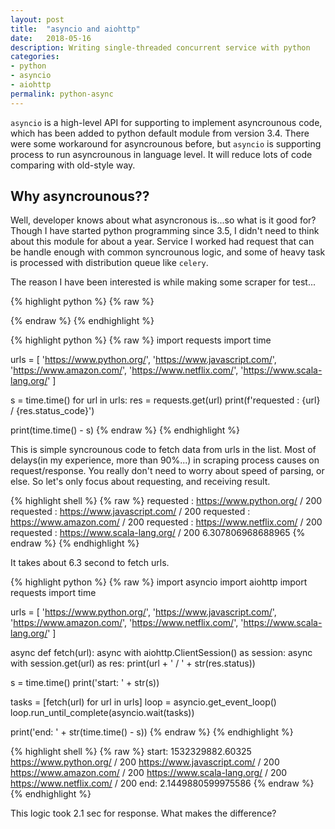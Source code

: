 ```yaml
---
layout: post
title:  "asyncio and aiohttp"
date:   2018-05-16
description: Writing single-threaded concurrent service with python
categories:
- python
- asyncio
- aiohttp
permalink: python-async
---
```


`asyncio` is a high-level API for supporting to implement asyncrounous code, which has been added to python default module from version 3.4. There were some workaround for asyncrounous before, but `asyncio` is supporting process to run asyncrounous in language level. It will reduce lots of code comparing with old-style way.


## Why asyncrounous??
Well, developer knows about what asyncronous is...so what is it good for?
Though I have started python programming since 3.5, I didn't need to think about this module for about a year. Service I worked had request that can be handle enough with common syncrounous logic, and some of heavy task is processed with distribution queue like `celery`.

The reason I have been interested is while making some scraper for test...

{% highlight python %}
{% raw %}

{% endraw %}
{% endhighlight %}


{% highlight python %}
{% raw %}
import requests
import time

urls = [
    'https://www.python.org/',
    'https://www.javascript.com/',
    'https://www.amazon.com/',
    'https://www.netflix.com/',
    'https://www.scala-lang.org/'
]

s = time.time()
for url in urls:
    res = requests.get(url)
    print(f'requested : {url} / {res.status_code}')
    
print(time.time() - s)
{% endraw %}
{% endhighlight %}

This is simple syncrounous code to fetch data from urls in the list. Most of delays(in my experience, more than 90%...) in scraping process causes on request/response. You really don't need to worry about speed of parsing, or else. So let's only focus about requesting, and receiving result.

{% highlight shell %}
{% raw %}
requested : https://www.python.org/ / 200
requested : https://www.javascript.com/ / 200
requested : https://www.amazon.com/ / 200
requested : https://www.netflix.com/ / 200
requested : https://www.scala-lang.org/ / 200
6.307806968688965
{% endraw %}
{% endhighlight %}

It takes about 6.3 second to fetch urls.


{% highlight python %}
{% raw %}
import asyncio
import aiohttp
import requests
import time

urls = [
    'https://www.python.org/',
    'https://www.javascript.com/',
    'https://www.amazon.com/',
    'https://www.netflix.com/',
    'https://www.scala-lang.org/'
]


async def fetch(url):
    async with aiohttp.ClientSession() as session:
        async with session.get(url) as res:
            print(url + ' / ' + str(res.status))

s = time.time()
print('start: ' + str(s))

tasks = [fetch(url) for url in urls]
loop = asyncio.get_event_loop()
loop.run_until_complete(asyncio.wait(tasks))

print('end: ' + str(time.time() - s))
{% endraw %}
{% endhighlight %}


{% highlight shell %}
{% raw %}
start: 1532329882.60325
https://www.python.org/ / 200
https://www.javascript.com/ / 200
https://www.amazon.com/ / 200
https://www.scala-lang.org/ / 200
https://www.netflix.com/ / 200
end: 2.1449880599975586
{% endraw %}
{% endhighlight %}

This logic took 2.1 sec for response. What makes the difference?
